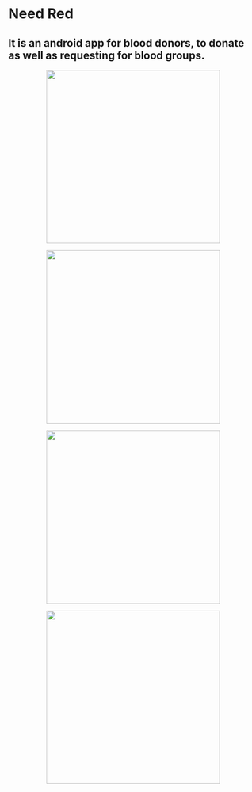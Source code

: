 # Need Red 
## It is an android app for blood donors, to donate as well as requesting for blood groups.
<p align="center">
  <img src="https://github.com/Sivakumar00/NeedRed/blob/master/Screenshot_2018-01-28-02-33-51.png" width="350"/>
 </p>
<p align="center">
  <img src="https://github.com/Sivakumar00/NeedRed/blob/master/Screenshot_2018-01-28-02-35-03.png" width="350"/>
 </p>
 <p align="center">
  <img src="https://github.com/Sivakumar00/NeedRed/blob/master/Screenshot_2018-01-28-02-35-16.png" width="350"/>
 </p>
 <p align="center">
  <img src="https://github.com/Sivakumar00/NeedRed/blob/master/Screenshot_2018-01-28-02-35-22.png" width="350"/>
 </p>


